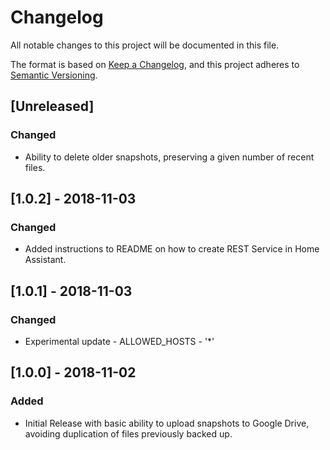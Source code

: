 # Changelog
All notable changes to this project will be documented in this file.

The format is based on [Keep a Changelog](https://keepachangelog.com/en/1.0.0/),
and this project adheres to [Semantic Versioning](https://semver.org/spec/v2.0.0.html).

## [Unreleased]
### Changed
- Ability to delete older snapshots, preserving a given number of recent files.

## [1.0.2] - 2018-11-03
### Changed
- Added instructions to README on how to create REST Service in Home Assistant.

## [1.0.1] - 2018-11-03
### Changed
- Experimental update - ALLOWED_HOSTS - '*'

## [1.0.0] - 2018-11-02
### Added
- Initial Release with basic ability to upload snapshots to Google Drive, avoiding duplication of files previously backed up.